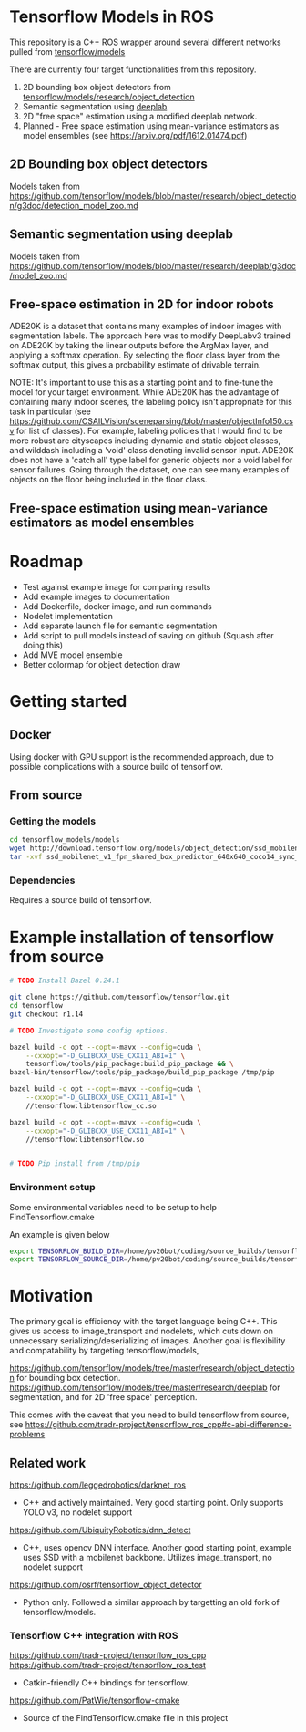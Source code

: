 # Tensorflow Models in ROS
This repository is a C++ ROS wrapper around several different networks pulled from [tensorflow/models](https://github.com/tensorflow/models)

There are currently four target functionalities from this repository.

1. 2D bounding box object detectors from [tensorflow/models/research/object_detection](https://github.com/tensorflow/models/tree/master/research/object_detection)
2. Semantic segmentation using [deeplab](https://github.com/tensorflow/models/tree/master/research/deeplab)
3. 2D "free space" estimation using a modified deeplab network.
4. Planned - Free space estimation using mean-variance estimators as model ensembles (see https://arxiv.org/pdf/1612.01474.pdf)


## 2D Bounding box object detectors
Models taken from https://github.com/tensorflow/models/blob/master/research/object_detection/g3doc/detection_model_zoo.md

## Semantic segmentation using deeplab
Models taken from https://github.com/tensorflow/models/blob/master/research/deeplab/g3doc/model_zoo.md

## Free-space estimation in 2D for indoor robots
ADE20K is a dataset that contains many examples of indoor images with segmentation labels. The approach here was to modify DeepLabv3 trained on ADE20K by taking the linear outputs before the ArgMax layer, and applying a softmax operation. By selecting the floor class layer from the softmax output, this gives a probability estimate of drivable terrain.

NOTE: It's important to use this as a starting point and to fine-tune the model for your target environment. While ADE20K has the advantage of containing many indoor scenes, the labeling policy isn't appropriate for this task in particular (see https://github.com/CSAILVision/sceneparsing/blob/master/objectInfo150.csv for list of classes). For example, labeling policies that I would find to be more robust are cityscapes including dynamic and static object classes, and wilddash including a 'void' class denoting invalid sensor input. ADE20K does not have a 'catch all' type label for generic objects nor a void label for sensor failures. Going through the dataset, one can see many examples of objects on the floor being included in the floor class.

## Free-space estimation using mean-variance estimators as model ensembles

# Roadmap
* Test against example image for comparing results
* Add example images to documentation
* Add Dockerfile, docker image, and run commands
* Nodelet implementation
* Add separate launch file for semantic segmentation
* Add script to pull models instead of saving on github (Squash after doing this)
* Add MVE model ensemble
* Better colormap for object detection draw

# Getting started
## Docker

Using docker with GPU support is the recommended approach, due to possible complications with a source build of tensorflow.


## From source
### Getting the models
```sh
cd tensorflow_models/models
wget http://download.tensorflow.org/models/object_detection/ssd_mobilenet_v1_fpn_shared_box_predictor_640x640_coco14_sync_2018_07_03.tar.gz
tar -xvf ssd_mobilenet_v1_fpn_shared_box_predictor_640x640_coco14_sync_2018_07_03.tar.gz
```

### Dependencies
Requires a source build of tensorflow.

# Example installation of tensorflow from source
```sh
# TODO Install Bazel 0.24.1

git clone https://github.com/tensorflow/tensorflow.git
cd tensorflow
git checkout r1.14

# TODO Investigate some config options.

bazel build -c opt --copt=-mavx --config=cuda \
    --cxxopt="-D_GLIBCXX_USE_CXX11_ABI=1" \
    tensorflow/tools/pip_package:build_pip_package && \
bazel-bin/tensorflow/tools/pip_package/build_pip_package /tmp/pip

bazel build -c opt --copt=-mavx --config=cuda \
    --cxxopt="-D_GLIBCXX_USE_CXX11_ABI=1" \
    //tensorflow:libtensorflow_cc.so

bazel build -c opt --copt=-mavx --config=cuda \
    --cxxopt="-D_GLIBCXX_USE_CXX11_ABI=1" \
    //tensorflow:libtensorflow.so


# TODO Pip install from /tmp/pip
```

### Environment setup
Some environmental variables need to be setup to help FindTensorflow.cmake

An example is given below
```sh
export TENSORFLOW_BUILD_DIR=/home/pv20bot/coding/source_builds/tensorflow_build
export TENSORFLOW_SOURCE_DIR=/home/pv20bot/coding/source_builds/tensorflow
```

# Motivation
The primary goal is efficiency with the target language being C++. This gives us access to image_transport and nodelets, which cuts down on unnecessary serializing/deserializing of images. Another goal is flexibility and compatability by targeting tensorflow/models,

https://github.com/tensorflow/models/tree/master/research/object_detection for bounding box detection.
https://github.com/tensorflow/models/tree/master/research/deeplab for segmentation, and for 2D 'free space' perception.

This comes with the caveat that you need to build tensorflow from source, see https://github.com/tradr-project/tensorflow_ros_cpp#c-abi-difference-problems

## Related work
https://github.com/leggedrobotics/darknet_ros
- C++ and actively maintained. Very good starting point. Only supports YOLO v3, no nodelet support

https://github.com/UbiquityRobotics/dnn_detect
- C++, uses opencv DNN interface. Another good starting point, example uses SSD with a mobilenet backbone. Utilizes image_transport, no nodelet support

https://github.com/osrf/tensorflow_object_detector
- Python only. Followed a similar approach by targetting an old fork of tensorflow/models.

### Tensorflow C++ integration with ROS
https://github.com/tradr-project/tensorflow_ros_cpp
https://github.com/tradr-project/tensorflow_ros_test
- Catkin-friendly C++ bindings for tensorflow.

https://github.com/PatWie/tensorflow-cmake
- Source of the FindTensorflow.cmake file in this project
